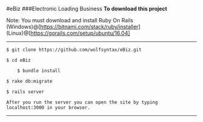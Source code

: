 #eBiz
###Electronic Loading Business
__To download this project__
  
  Note: You must download and install Ruby On Rails
  	(Windows)@[https://bitnami.com/stack/ruby/installer] 
	(Linux)@[https://gorails.com/setup/ubuntu/16.04]
  
  ---
  
	
	$ git clone https://github.com/wolfsyntax/eBiz.git
	
	$ cd eBiz
	
        $ bundle install

	$ rake db:migrate
	
	$ rails server
	
	After you run the server you can open the site by typing localhost:3000 in your browser.
	
  ---
	

   
 
